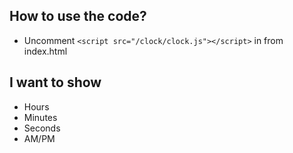 ## How to use the code?
- Uncomment  ```<script src="/clock/clock.js"></script>``` in from index.html

## I want to show
- Hours
- Minutes
- Seconds
- AM/PM
